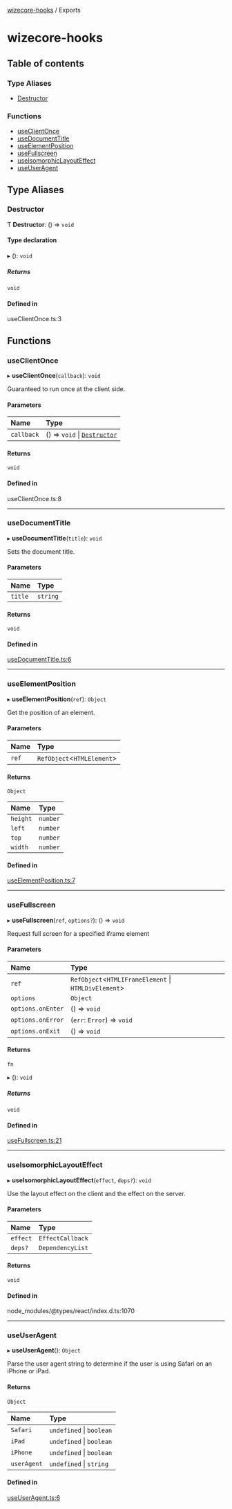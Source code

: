 [wizecore-hooks](README.md) / Exports

# wizecore-hooks

## Table of contents

### Type Aliases

- [Destructor](#destructor)

### Functions

- [useClientOnce](#useclientonce)
- [useDocumentTitle](#usedocumenttitle)
- [useElementPosition](#useelementposition)
- [useFullscreen](#usefullscreen)
- [useIsomorphicLayoutEffect](#useisomorphiclayouteffect)
- [useUserAgent](#useuseragent)

## Type Aliases

### Destructor

Ƭ **Destructor**: () => `void`

#### Type declaration

▸ (): `void`

##### Returns

`void`

#### Defined in

useClientOnce.ts:3

## Functions

### useClientOnce

▸ **useClientOnce**(`callback`): `void`

Guaranteed to run once at the client side.

#### Parameters

| Name | Type |
| :------ | :------ |
| `callback` | () => `void` \| [`Destructor`](#destructor) |

#### Returns

`void`

#### Defined in

useClientOnce.ts:8

___

### useDocumentTitle

▸ **useDocumentTitle**(`title`): `void`

Sets the document title.

#### Parameters

| Name | Type |
| :------ | :------ |
| `title` | `string` |

#### Returns

`void`

#### Defined in

[useDocumentTitle.ts:6](https://github.com/wizecore/wizecore-hooks/blob/b21fb73/useDocumentTitle.ts#L6)

___

### useElementPosition

▸ **useElementPosition**(`ref`): `Object`

Get the position of an element.

#### Parameters

| Name | Type |
| :------ | :------ |
| `ref` | `RefObject`<`HTMLElement`\> |

#### Returns

`Object`

| Name | Type |
| :------ | :------ |
| `height` | `number` |
| `left` | `number` |
| `top` | `number` |
| `width` | `number` |

#### Defined in

[useElementPosition.ts:7](https://github.com/wizecore/wizecore-hooks/blob/b21fb73/useElementPosition.ts#L7)

___

### useFullscreen

▸ **useFullscreen**(`ref`, `options?`): () => `void`

Request full screen for a specified iframe element

#### Parameters

| Name | Type |
| :------ | :------ |
| `ref` | `RefObject`<`HTMLIFrameElement` \| `HTMLDivElement`\> |
| `options` | `Object` |
| `options.onEnter` | () => `void` |
| `options.onError` | (`err`: `Error`) => `void` |
| `options.onExit` | () => `void` |

#### Returns

`fn`

▸ (): `void`

##### Returns

`void`

#### Defined in

[useFullscreen.ts:21](https://github.com/wizecore/wizecore-hooks/blob/b21fb73/useFullscreen.ts#L21)

___

### useIsomorphicLayoutEffect

▸ **useIsomorphicLayoutEffect**(`effect`, `deps?`): `void`

Use the layout effect on the client and the effect on the server.

#### Parameters

| Name | Type |
| :------ | :------ |
| `effect` | `EffectCallback` |
| `deps?` | `DependencyList` |

#### Returns

`void`

#### Defined in

node_modules/@types/react/index.d.ts:1070

___

### useUserAgent

▸ **useUserAgent**(): `Object`

Parse the user agent string to determine if the user is using Safari on an iPhone or iPad.

#### Returns

`Object`

| Name | Type |
| :------ | :------ |
| `Safari` | `undefined` \| `boolean` |
| `iPad` | `undefined` \| `boolean` |
| `iPhone` | `undefined` \| `boolean` |
| `userAgent` | `undefined` \| `string` |

#### Defined in

[useUserAgent.ts:6](https://github.com/wizecore/wizecore-hooks/blob/b21fb73/useUserAgent.ts#L6)
